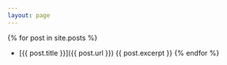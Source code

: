```yaml
---
layout: page
---
```

{% for post in site.posts %}

* [{{ post.title }}]({{ post.url }})
{{ post.excerpt }}
{% endfor %}

